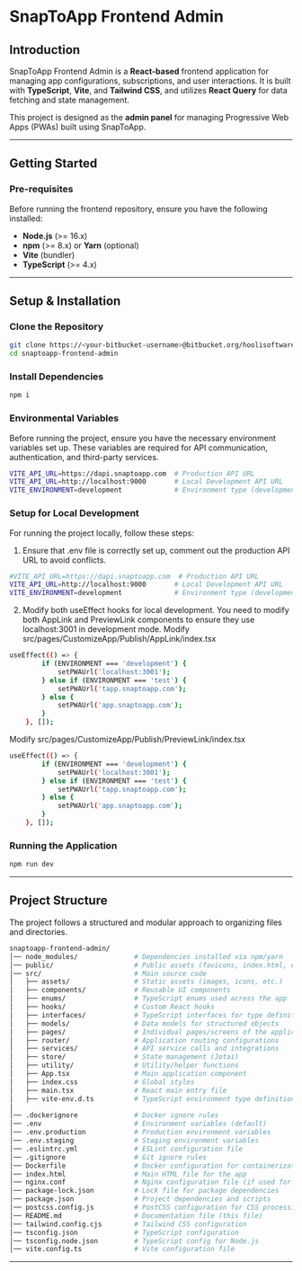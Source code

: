 # **SnapToApp Frontend Admin**

## **Introduction**
SnapToApp Frontend Admin is a **React-based** frontend application for managing app configurations, subscriptions, and user interactions. It is built with **TypeScript**, **Vite**, and **Tailwind CSS**, and utilizes **React Query** for data fetching and state management.

This project is designed as the **admin panel** for managing Progressive Web Apps (PWAs) built using SnapToApp.

---

## **Getting Started**

### **Pre-requisites**
Before running the frontend repository, ensure you have the following installed:

- **Node.js** (>= 16.x)
- **npm** (>= 8.x) or **Yarn** (optional)
- **Vite** (bundler)
- **TypeScript** (>= 4.x)

---

## **Setup & Installation**

### **Clone the Repository**
```sh
git clone https://<your-bitbucket-username>@bitbucket.org/hoolisoftware/snaptoapp-frontend-admin.git
cd snaptoapp-frontend-admin
```

### **Install Dependencies**
```sh
npm i
```

### **Environmental Variables**
Before running the project, ensure you have the necessary environment variables set up. These variables are required for API communication, authentication, and third-party services.
```sh
VITE_API_URL=https://dapi.snaptoapp.com  # Production API URL
VITE_API_URL=http://localhost:9000       # Local Development API URL
VITE_ENVIRONMENT=development             # Environment type (development/staging/production)
```
### **Setup for Local Development**
For running the project locally, follow these steps:
1. Ensure that .env file is correctly set up, comment out the production API URL to avoid conflicts.
```sh
#VITE_API_URL=https://dapi.snaptoapp.com  # Production API URL
VITE_API_URL=http://localhost:9000       # Local Development API URL
VITE_ENVIRONMENT=development             # Environment type (development/staging/production)
```
2. Modify both useEffect hooks for local development. You need to modify both AppLink and PreviewLink components to ensure they use localhost:3001 in development mode.
Modify src/pages/CustomizeApp/Publish/AppLink/index.tsx
```sh
useEffect(() => {
		if (ENVIRONMENT === 'development') {
			setPWAUrl('localhost:3001');
		} else if (ENVIRONMENT === 'test') {
			setPWAUrl('tapp.snaptoapp.com');
		} else {
			setPWAUrl('app.snaptoapp.com');
		}
	}, []);
```

Modify src/pages/CustomizeApp/Publish/PreviewLink/index.tsx
```sh
useEffect(() => {
		if (ENVIRONMENT === 'development') {
			setPWAUrl('localhost:3001');
		} else if (ENVIRONMENT === 'test') {
			setPWAUrl('tapp.snaptoapp.com');
		} else {
			setPWAUrl('app.snaptoapp.com');
		}
	}, []);
```

### **Running the Application**
```sh
npm run dev
```

---

## **Project Structure**
The project follows a structured and modular approach to organizing files and directories.

```sh
snaptoapp-frontend-admin/
│── node_modules/              # Dependencies installed via npm/yarn
│── public/                    # Public assets (favicons, index.html, etc.)
│── src/                       # Main source code
│   ├── assets/                # Static assets (images, icons, etc.)
│   ├── components/            # Reusable UI components
│   ├── enums/                 # TypeScript enums used across the app
│   ├── hooks/                 # Custom React hooks
│   ├── interfaces/            # TypeScript interfaces for type definitions
│   ├── models/                # Data models for structured objects
│   ├── pages/                 # Individual pages/screens of the application
│   ├── router/                # Application routing configurations
│   ├── services/              # API service calls and integrations
│   ├── store/                 # State management (Jotai)
│   ├── utility/               # Utility/helper functions
│   ├── App.tsx                # Main application component
│   ├── index.css              # Global styles
│   ├── main.tsx               # React main entry file
│   ├── vite-env.d.ts          # TypeScript environment type definitions
│
│── .dockerignore              # Docker ignore rules
│── .env                       # Environment variables (default)
│── .env.production            # Production environment variables
│── .env.staging               # Staging environment variables
│── .eslintrc.yml              # ESLint configuration file
│── .gitignore                 # Git ignore rules
│── Dockerfile                 # Docker configuration for containerization
│── index.html                 # Main HTML file for the app
│── nginx.conf                 # Nginx configuration file (if used for deployment)
│── package-lock.json          # Lock file for package dependencies
│── package.json               # Project dependencies and scripts
│── postcss.config.js          # PostCSS configuration for CSS processing
│── README.md                  # Documentation file (this file)
│── tailwind.config.cjs        # Tailwind CSS configuration
│── tsconfig.json              # TypeScript configuration
│── tsconfig.node.json         # TypeScript config for Node.js
│── vite.config.ts             # Vite configuration file
```
---
